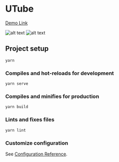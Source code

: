 # UTube

[Demo Link](https://utube1.netlify.app/#/)

![alt text](https://i.ibb.co/98gdVHv/Screenshot-2022-02-04-at-4-07-46-PM.png)
![alt text](https://i.ibb.co/dfBXBnm/Screenshot-2022-02-04-at-4-09-06-PM.png)


## Project setup
```
yarn
```

### Compiles and hot-reloads for development
```
yarn serve
```

### Compiles and minifies for production
```
yarn build
```

### Lints and fixes files
```
yarn lint
```

### Customize configuration
See [Configuration Reference](https://cli.vuejs.org/config/).
